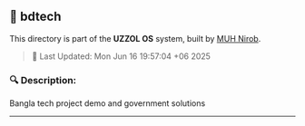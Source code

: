 ## 📁 bdtech

This directory is part of the **UZZOL OS** system, built by [MUH Nirob](mailto:uzzolhassan38@gmail.com).

> 📅 Last Updated: Mon Jun 16 19:57:04 +06 2025

### 🔍 Description:
Bangla tech project demo and government solutions

---

